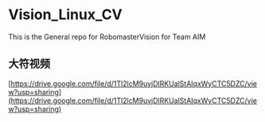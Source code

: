# Vision_Linux_CV
This is the General repo for RobomasterVision for Team AIM

## 大符视频 

[https://drive.google.com/file/d/1Tl2lcM9uvjDlRKUalStAIqxWyCTC5DZC/view?usp=sharing](https://drive.google.com/file/d/1Tl2lcM9uvjDlRKUalStAIqxWyCTC5DZC/view?usp=sharing)
